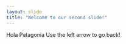 ```yaml
---
layout: slide
title: "Welcome to our second slide!"
---
```

Hola Patagonia
Use the left arrow to go back!
